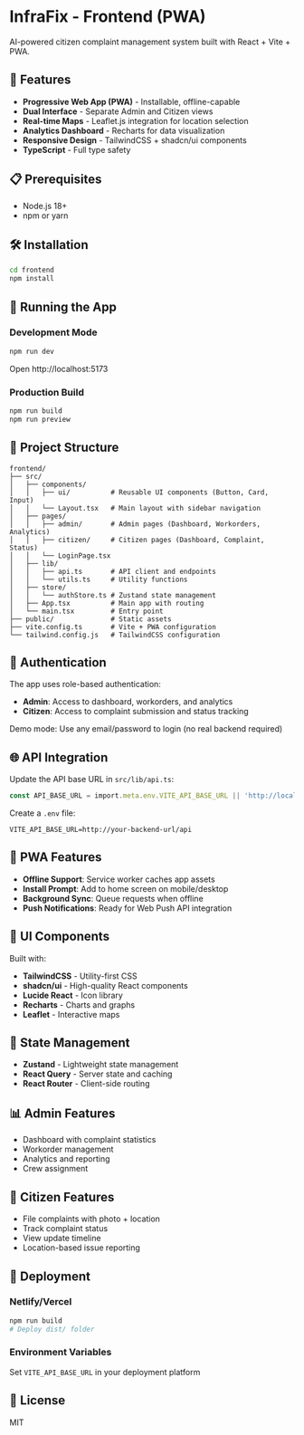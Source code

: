 # InfraFix - Frontend (PWA)

AI-powered citizen complaint management system built with React + Vite + PWA.

## 🚀 Features

- **Progressive Web App (PWA)** - Installable, offline-capable
- **Dual Interface** - Separate Admin and Citizen views
- **Real-time Maps** - Leaflet.js integration for location selection
- **Analytics Dashboard** - Recharts for data visualization
- **Responsive Design** - TailwindCSS + shadcn/ui components
- **TypeScript** - Full type safety

## 📋 Prerequisites

- Node.js 18+ 
- npm or yarn

## 🛠️ Installation

```bash
cd frontend
npm install
```

## 🏃 Running the App

### Development Mode
```bash
npm run dev
```
Open http://localhost:5173

### Production Build
```bash
npm run build
npm run preview
```

## 📁 Project Structure

```
frontend/
├── src/
│   ├── components/
│   │   ├── ui/          # Reusable UI components (Button, Card, Input)
│   │   └── Layout.tsx   # Main layout with sidebar navigation
│   ├── pages/
│   │   ├── admin/       # Admin pages (Dashboard, Workorders, Analytics)
│   │   ├── citizen/     # Citizen pages (Dashboard, Complaint, Status)
│   │   └── LoginPage.tsx
│   ├── lib/
│   │   ├── api.ts       # API client and endpoints
│   │   └── utils.ts     # Utility functions
│   ├── store/
│   │   └── authStore.ts # Zustand state management
│   ├── App.tsx          # Main app with routing
│   └── main.tsx         # Entry point
├── public/              # Static assets
├── vite.config.ts       # Vite + PWA configuration
└── tailwind.config.js   # TailwindCSS configuration
```

## 🔐 Authentication

The app uses role-based authentication:
- **Admin**: Access to dashboard, workorders, and analytics
- **Citizen**: Access to complaint submission and status tracking

Demo mode: Use any email/password to login (no real backend required)

## 🌐 API Integration

Update the API base URL in `src/lib/api.ts`:

```typescript
const API_BASE_URL = import.meta.env.VITE_API_BASE_URL || 'http://localhost:3000/api'
```

Create a `.env` file:
```
VITE_API_BASE_URL=http://your-backend-url/api
```

## 📱 PWA Features

- **Offline Support**: Service worker caches app assets
- **Install Prompt**: Add to home screen on mobile/desktop
- **Background Sync**: Queue requests when offline
- **Push Notifications**: Ready for Web Push API integration

## 🎨 UI Components

Built with:
- **TailwindCSS** - Utility-first CSS
- **shadcn/ui** - High-quality React components
- **Lucide React** - Icon library
- **Recharts** - Charts and graphs
- **Leaflet** - Interactive maps

## 🔄 State Management

- **Zustand** - Lightweight state management
- **React Query** - Server state and caching
- **React Router** - Client-side routing

## 📊 Admin Features

- Dashboard with complaint statistics
- Workorder management
- Analytics and reporting
- Crew assignment

## 👥 Citizen Features

- File complaints with photo + location
- Track complaint status
- View update timeline
- Location-based issue reporting

## 🚢 Deployment

### Netlify/Vercel
```bash
npm run build
# Deploy dist/ folder
```

### Environment Variables
Set `VITE_API_BASE_URL` in your deployment platform

## 📝 License

MIT
